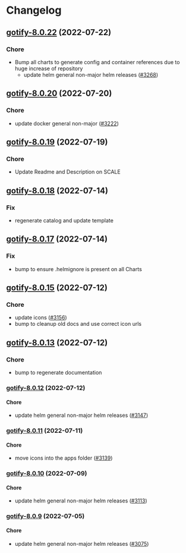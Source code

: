# Changelog



## [gotify-8.0.22](https://github.com/truecharts/apps/compare/gotify-8.0.20...gotify-8.0.22) (2022-07-22)

### Chore

- Bump all charts to generate config and container references due to huge increase of repository
  - update helm general non-major helm releases ([#3268](https://github.com/truecharts/apps/issues/3268))



## [gotify-8.0.20](https://github.com/truecharts/apps/compare/gotify-8.0.19...gotify-8.0.20) (2022-07-20)

### Chore

- update docker general non-major ([#3222](https://github.com/truecharts/apps/issues/3222))



## [gotify-8.0.19](https://github.com/truecharts/apps/compare/gotify-8.0.18...gotify-8.0.19) (2022-07-19)

### Chore

- Update Readme and Description on SCALE



## [gotify-8.0.18](https://github.com/truecharts/apps/compare/gotify-8.0.17...gotify-8.0.18) (2022-07-14)

### Fix

- regenerate catalog and update template



## [gotify-8.0.17](https://github.com/truecharts/apps/compare/gotify-8.0.15...gotify-8.0.17) (2022-07-14)

### Fix

- bump to ensure .helmignore is present on all Charts



## [gotify-8.0.15](https://github.com/truecharts/apps/compare/gotify-8.0.13...gotify-8.0.15) (2022-07-12)

### Chore

- update icons ([#3156](https://github.com/truecharts/apps/issues/3156))
- bump to cleanup old docs and use correct icon urls



## [gotify-8.0.13](https://github.com/truecharts/apps/compare/gotify-8.0.12...gotify-8.0.13) (2022-07-12)

### Chore

- bump to regenerate documentation



<a name="gotify-8.0.12"></a>
### [gotify-8.0.12](https://github.com/truecharts/apps/compare/gotify-8.0.11...gotify-8.0.12) (2022-07-12)

#### Chore

* update helm general non-major helm releases ([#3147](https://github.com/truecharts/apps/issues/3147))



<a name="gotify-8.0.11"></a>
### [gotify-8.0.11](https://github.com/truecharts/apps/compare/gotify-8.0.10...gotify-8.0.11) (2022-07-11)

#### Chore

* move icons into the apps folder ([#3139](https://github.com/truecharts/apps/issues/3139))



<a name="gotify-8.0.10"></a>
### [gotify-8.0.10](https://github.com/truecharts/apps/compare/gotify-8.0.9...gotify-8.0.10) (2022-07-09)

#### Chore

* update helm general non-major helm releases ([#3113](https://github.com/truecharts/apps/issues/3113))



<a name="gotify-8.0.9"></a>
### [gotify-8.0.9](https://github.com/truecharts/apps/compare/gotify-8.0.8...gotify-8.0.9) (2022-07-05)

#### Chore

* update helm general non-major helm releases ([#3075](https://github.com/truecharts/apps/issues/3075))



<a name="gotify-8.0.8"></a>
